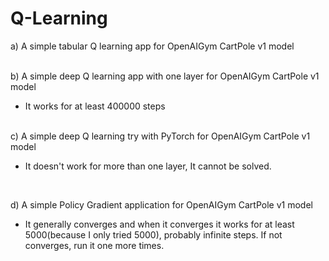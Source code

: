 <h1>Q-Learning</h1>

a) A simple tabular Q learning app for OpenAIGym CartPole v1 model

<br>
b) A simple deep Q learning app with one layer for OpenAIGym CartPole v1 model

  * It works for at least 400000 steps
  
<br>
c) A simple deep Q learning try with PyTorch for OpenAIGym CartPole v1 model
  
  * It doesn't work for more than one layer, It cannot be solved.
  
<br>

d) A simple Policy Gradient application for OpenAIGym CartPole v1 model
  
  * It generally converges and when it converges it works for at least 5000(because I only tried 5000), probably infinite steps. If not converges, run it one more times.
  
<br>

